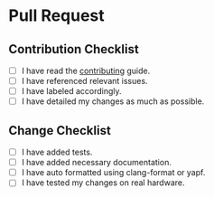 <!--
Thank you for submitting a pull request!

While we look over every pull request, we maintain a focus on this project's current roadmap. If your pull request does not fit within this project's current roadmap or fix an open issue, it may be closed. Please reference any relevant issues, label accordingly, and detail your changes as much as possible.
-->

# Pull Request

<!-- Provide more details below this comment. -->

## Contribution Checklist

<!-- Put an 'x' in the boxes that apply. -->

- [ ] I have read the [contributing](https://github.com/uwreact/uwreact_robot/blob/master/CONTRIBUTING.md) guide.
- [ ] I have referenced relevant issues.
- [ ] I have labeled accordingly.
- [ ] I have detailed my changes as much as possible.

## Change Checklist

<!-- Put an 'x' in the boxes that apply. -->

- [ ] I have added tests.
- [ ] I have added necessary documentation.
- [ ] I have auto formatted using clang-format or yapf.
- [ ] I have tested my changes on real hardware.
